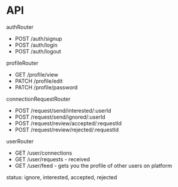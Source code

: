 # API

authRouter

- POST /auth/signup
- POST /auth/login
- POST /auth/logout

profileRouter

- GET /profile/view
- PATCH /profile/edit
- PATCH /profile/password

connectionRequestRouter

- POST /request/send/interested/:userId
- POST /request/send/ignored/:userId
- POST /request/review/accepted/:requestId
- POST /request/review/rejected/:requestId

userRouter

- GET /user/connections
- GET /user/requests - received
- GET /user/feed - gets you the profile of other users on platform

status: ignore, interested, accepted, rejected
